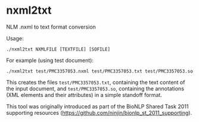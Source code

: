 nxml2txt
========

NLM .nxml to text format conversion 

Usage:

    ./nxml2txt NXMLFILE [TEXTFILE] [SOFILE]

For example (using test document):

    ./nxml2txt test/PMC3357053.nxml test/PMC3357053.txt test/PMC3357053.so

This creates the files `test/PMC3357053.txt`, containing the text
content of the input document, and `test/PMC3357053.so`, containing
the annotations (XML elements and their attributes) in a simple
standoff format.

This tool was originally introduced as part of the BioNLP Shared Task
2011 supporting resources
(https://github.com/ninjin/bionlp_st_2011_supporting).
